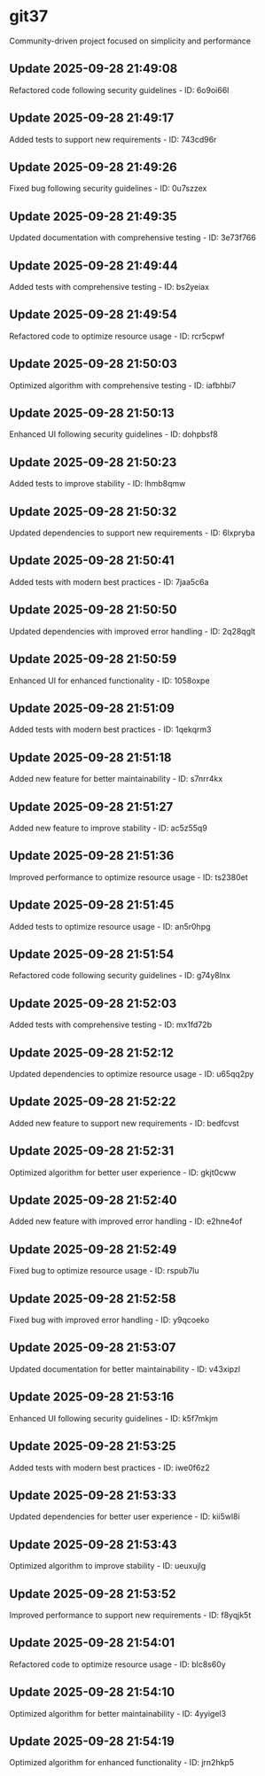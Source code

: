 # git37
Community-driven project focused on simplicity and performance

## Update 2025-09-28 21:49:08
Refactored code following security guidelines - ID: 6o9oi66l


## Update 2025-09-28 21:49:17
Added tests to support new requirements - ID: 743cd96r


## Update 2025-09-28 21:49:26
Fixed bug following security guidelines - ID: 0u7szzex


## Update 2025-09-28 21:49:35
Updated documentation with comprehensive testing - ID: 3e73f766


## Update 2025-09-28 21:49:44
Added tests with comprehensive testing - ID: bs2yeiax


## Update 2025-09-28 21:49:54
Refactored code to optimize resource usage - ID: rcr5cpwf


## Update 2025-09-28 21:50:03
Optimized algorithm with comprehensive testing - ID: iafbhbi7


## Update 2025-09-28 21:50:13
Enhanced UI following security guidelines - ID: dohpbsf8


## Update 2025-09-28 21:50:23
Added tests to improve stability - ID: lhmb8qmw


## Update 2025-09-28 21:50:32
Updated dependencies to support new requirements - ID: 6lxpryba


## Update 2025-09-28 21:50:41
Added tests with modern best practices - ID: 7jaa5c6a


## Update 2025-09-28 21:50:50
Updated dependencies with improved error handling - ID: 2q28qglt


## Update 2025-09-28 21:50:59
Enhanced UI for enhanced functionality - ID: 1058oxpe


## Update 2025-09-28 21:51:09
Added tests with modern best practices - ID: 1qekqrm3


## Update 2025-09-28 21:51:18
Added new feature for better maintainability - ID: s7nrr4kx


## Update 2025-09-28 21:51:27
Added new feature to improve stability - ID: ac5z55q9


## Update 2025-09-28 21:51:36
Improved performance to optimize resource usage - ID: ts2380et


## Update 2025-09-28 21:51:45
Added tests to optimize resource usage - ID: an5r0hpg


## Update 2025-09-28 21:51:54
Refactored code following security guidelines - ID: g74y8lnx


## Update 2025-09-28 21:52:03
Added tests with comprehensive testing - ID: mx1fd72b


## Update 2025-09-28 21:52:12
Updated dependencies to optimize resource usage - ID: u65qq2py


## Update 2025-09-28 21:52:22
Added new feature to support new requirements - ID: bedfcvst


## Update 2025-09-28 21:52:31
Optimized algorithm for better user experience - ID: gkjt0cww


## Update 2025-09-28 21:52:40
Added new feature with improved error handling - ID: e2hne4of


## Update 2025-09-28 21:52:49
Fixed bug to optimize resource usage - ID: rspub7lu


## Update 2025-09-28 21:52:58
Fixed bug with improved error handling - ID: y9qcoeko


## Update 2025-09-28 21:53:07
Updated documentation for better maintainability - ID: v43xipzl


## Update 2025-09-28 21:53:16
Enhanced UI following security guidelines - ID: k5f7mkjm


## Update 2025-09-28 21:53:25
Added tests with modern best practices - ID: iwe0f6z2


## Update 2025-09-28 21:53:33
Updated dependencies for better user experience - ID: kii5wl8i


## Update 2025-09-28 21:53:43
Optimized algorithm to improve stability - ID: ueuxujlg


## Update 2025-09-28 21:53:52
Improved performance to support new requirements - ID: f8yqjk5t


## Update 2025-09-28 21:54:01
Refactored code to optimize resource usage - ID: blc8s60y


## Update 2025-09-28 21:54:10
Optimized algorithm for better maintainability - ID: 4yyigel3


## Update 2025-09-28 21:54:19
Optimized algorithm for enhanced functionality - ID: jrn2hkp5

